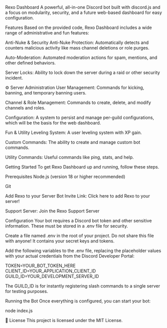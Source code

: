 Rexo Dashboard
A powerful, all-in-one Discord bot built with discord.js and a focus on modularity, security, and a future web-based dashboard for easy configuration.

Features
Based on the provided code, Rexo Dashboard includes a wide range of administrative and fun features:

Anti-Nuke & Security
Anti-Nuke Protection: Automatically detects and counters malicious activity like mass channel deletions or role purges.

Auto-Moderation: Automated moderation actions for spam, mentions, and other defined behaviors.

Server Locks: Ability to lock down the server during a raid or other security incident.

⚙️ Server Administration
User Management: Commands for kicking, banning, and temporary banning users.

Channel & Role Management: Commands to create, delete, and modify channels and roles.

Configuration: A system to persist and manage per-guild configurations, which will be the basis for the web dashboard.

Fun & Utility
Leveling System: A user leveling system with XP gain.

Custom Commands: The ability to create and manage custom bot commands.

Utility Commands: Useful commands like ping, stats, and help.

Getting Started
To get Rexo Dashboard up and running, follow these steps.

Prerequisites
Node.js (version 18 or higher recommended)

Git

Add Rexo to your Server
Bot Invite Link: Click here to add Rexo to your server!

Support Server: Join the Rexo Support Server

Configuration
Your bot requires a Discord bot token and other sensitive information. These must be stored in a .env file for security.

Create a file named .env in the root of your project. Do not share this file with anyone! It contains your secret keys and tokens.

Add the following variables to the .env file, replacing the placeholder values with your actual credentials from the Discord Developer Portal:

TOKEN=YOUR_BOT_TOKEN_HERE
CLIENT_ID=YOUR_APPLICATION_CLIENT_ID
GUILD_ID=YOUR_DEVELOPMENT_SERVER_ID


The GUILD_ID is for instantly registering slash commands to a single server for testing purposes.

Running the Bot
Once everything is configured, you can start your bot:

node index.js


📝 License
This project is licensed under the MIT License.
